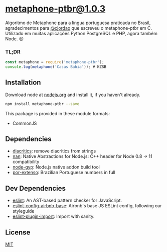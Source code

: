 # metaphone-ptbr@1.0.3


Algoritmo de Metaphone para a língua portuguesa praticada no Brasil, agradecimentos para [@cjordao](https://metaphoneptbr.sourceforge.io) que escreveu o metaphone-ptbr em C. Utilizado em muitas aplicações Python PostgreSQL e PHP, agora também Node. :heart_eyes:

### TL;DR ###

```js
const metaphone = require('metaphone-ptbr');
console.log(metaphone('Casas Bahia')); # KZSB
```

## Installation
Download node at [nodejs.org](http://nodejs.org) and install it, if you haven't already.

```sh
npm install metaphone-ptbr --save
```

This package is provided in these module formats:

- CommonJS

## Dependencies

- [diacritics](https://github.com/andrewrk/node-diacritics): remove diacritics from strings
- [nan](https://github.com/nodejs/nan): Native Abstractions for Node.js: C++ header for Node 0.8 -> 11 compatibility
- [node-gyp](https://github.com/nodejs/node-gyp): Node.js native addon build tool
- [por-extenso](https://github.com/tallesl/por-extenso): Brazilian Portuguese numbers in full


## Dev Dependencies

- [eslint](https://github.com/eslint/eslint): An AST-based pattern checker for JavaScript.
- [eslint-config-airbnb-base](https://github.com/airbnb/javascript): Airbnb's base JS ESLint config, following our styleguide
- [eslint-plugin-import](https://github.com/benmosher/eslint-plugin-import): Import with sanity.


## License
[MIT](https://opensource.org/licenses/MIT)
